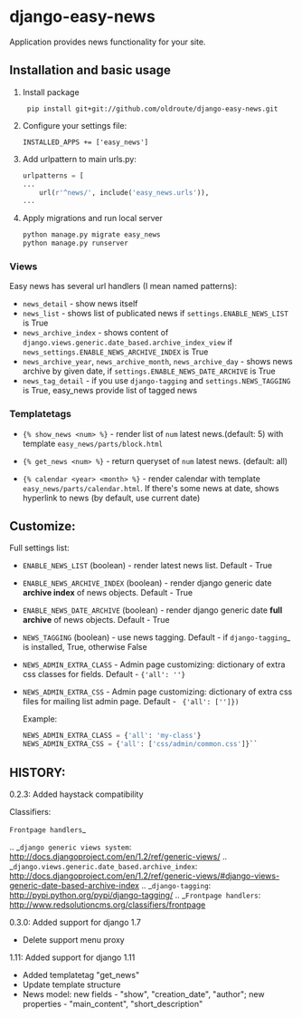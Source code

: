 # django-easy-news

Application provides news functionality for your site.

## Installation and basic usage


1. Install package

    `` pip install git+git://github.com/oldroute/django-easy-news.git``


2. Configure your settings file:

	``INSTALLED_APPS += ['easy_news']``


3. Add urlpattern to main urls.py:

    ```python
    urlpatterns = [
	...
        url(r'^news/', include('easy_news.urls')),
    ...
    ```
7. Apply migrations and run local server

    ```python
    python manage.py migrate easy_news
    python manage.py runserver
    ```

### Views

Easy news has several url handlers (I mean named patterns):

- ``news_detail`` - show news itself
- ``news_list`` - shows list of publicated news if ``settings.ENABLE_NEWS_LIST`` is True
- ``news_archive_index`` - shows content of ``django.views.generic.date_based.archive_index_view`` if ``news_settings.ENABLE_NEWS_ARCHIVE_INDEX`` is True
- ``news_archive_year``, ``news_archive_month``, ``news_archive_day`` - shows news archive by given date, if ``settings.ENABLE_NEWS_DATE_ARCHIVE`` is True
- ``news_tag_detail`` - if you use ``django-tagging`` and ``settings.NEWS_TAGGING`` is True, easy_news provide list of tagged news

### Templatetags

- ``{% show_news <num> %}`` - render list of ``num`` latest news.(default: 5) with template ``easy_news/parts/block.html``

- ``{% get_news <num> %}`` - return queryset of ``num`` latest news. (default: all)

- ``{% calendar <year> <month> %}`` - render calendar with template ``easy_news/parts/calendar.html``. If there's some news at date, shows hyperlink to news (by default, use current date)

Customize:
----------

Full settings list:

- ``ENABLE_NEWS_LIST`` (boolean) - render latest news list. Default - True
- ``ENABLE_NEWS_ARCHIVE_INDEX`` (boolean) - render django generic date **archive index** of news objects. Default - True
- ``ENABLE_NEWS_DATE_ARCHIVE`` (boolean) - render django generic date **full archive** of news objects. Default - True
- ``NEWS_TAGGING`` (boolean) - use news tagging. Default - if `django-tagging`_ is installed, True, otherwise False
- ``NEWS_ADMIN_EXTRA_CLASS`` - Admin page customizing: dictionary of extra css classes for fields. Default - ``{'all': ''}``
- ``NEWS_ADMIN_EXTRA_CSS`` - Admin page customizing: dictionary of extra css files for mailing list admin page. Default - `` {'all': ['']})``

	Example:
	```python
	NEWS_ADMIN_EXTRA_CLASS = {'all': 'my-class'}
    NEWS_ADMIN_EXTRA_CSS = {'all': ['css/admin/common.css']}``
	```

HISTORY:
--------
0.2.3: Added haystack compatibility

Classifiers:

`Frontpage handlers`_

.. _`django generic views system`: http://docs.djangoproject.com/en/1.2/ref/generic-views/
.. _`django.views.generic.date_based.archive_index`: http://docs.djangoproject.com/en/1.2/ref/generic-views/#django-views-generic-date-based-archive-index
.. _`django-tagging`: http://pypi.python.org/pypi/django-tagging/
.. _`Frontpage handlers`: http://www.redsolutioncms.org/classifiers/frontpage

0.3.0: Added support for django 1.7

- Delete support menu proxy

1.11: Added support for django 1.11
- Added templatetag "get_news"
- Update template structure
- News model: new fields - "show", "creation_date", "author"; new properties - "main_content", "short_description"
